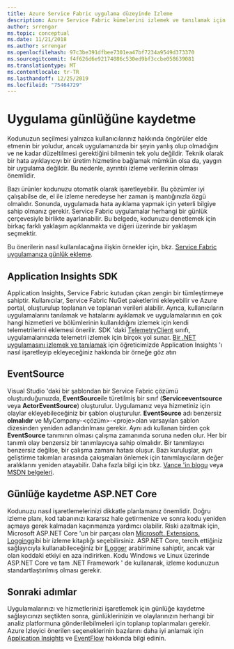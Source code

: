 ```yaml
---
title: Azure Service Fabric uygulama düzeyinde Izleme
description: Azure Service Fabric kümelerini izlemek ve tanılamak için kullanılan uygulama ve hizmet düzeyi olayları ve günlükleri hakkında bilgi edinin.
author: srrengar
ms.topic: conceptual
ms.date: 11/21/2018
ms.author: srrengar
ms.openlocfilehash: 97c3be391dfbee7301ea47bf7234a9549d373370
ms.sourcegitcommit: f4f626d6e92174086c530ed9bf3ccbe058639081
ms.translationtype: MT
ms.contentlocale: tr-TR
ms.lasthandoff: 12/25/2019
ms.locfileid: "75464729"
---
```

# <a name="application-logging"></a>Uygulama günlüğüne kaydetme

Kodunuzun seçilmesi yalnızca kullanıcılarınız hakkında öngörüler elde etmenin bir yoludur, ancak uygulamanızda bir şeyin yanlış olup olmadığını ve ne kadar düzeltilmesi gerektiğini bilmenin tek yolu değildir. Teknik olarak bir hata ayıklayıcıyı bir üretim hizmetine bağlamak mümkün olsa da, yaygın bir uygulama değildir. Bu nedenle, ayrıntılı izleme verilerinin olması önemlidir.

Bazı ürünler kodunuzu otomatik olarak işaretleyebilir. Bu çözümler iyi çalışabilse de, el ile izleme neredeyse her zaman iş mantığınızla özgü olmalıdır. Sonunda, uygulamada hata ayıklama yapmak için yeterli bilgiye sahip olmanız gerekir. Service Fabric uygulamalar herhangi bir günlük çerçevesiyle birlikte ayarlanabilir. Bu belgede, kodunuzu denetlemek için birkaç farklı yaklaşım açıklanmakta ve diğeri üzerinde bir yaklaşım seçmektir. 

Bu önerilerin nasıl kullanılacağına ilişkin örnekler için, bkz. [Service Fabric uygulamanıza günlük ekleme](service-fabric-how-to-diagnostics-log.md).

## <a name="application-insights-sdk"></a>Application Insights SDK

Application Insights, Service Fabric kutudan çıkan zengin bir tümleştirmeye sahiptir. Kullanıcılar, Service Fabric NuGet paketlerini ekleyebilir ve Azure portal, oluşturulup toplanan ve toplanan verileri alabilir. Ayrıca, kullanıcıların uygulamalarını tanılamak ve hatalarını ayıklamak ve uygulamalarının en çok hangi hizmetleri ve bölümlerinin kullanıldığını izlemek için kendi telemetrilerini eklemesi önerilir. SDK 'daki [TelemetryClient](https://docs.microsoft.com/dotnet/api/microsoft.applicationinsights.telemetryclient?view=azure-dotnet) sınıfı, uygulamalarınızda telemetri izlemek için birçok yol sunar. [Bir .NET uygulamasını izlemek ve tanılamak](service-fabric-tutorial-monitoring-aspnet.md) için öğreticimizde Application Insights 'ı nasıl işaretleyip ekleyeceğiniz hakkında bir örneğe göz atın

## <a name="eventsource"></a>EventSource

Visual Studio 'daki bir şablondan bir Service Fabric çözümü oluşturduğunuzda, **EventSource**ile türetilmiş bir sınıf (**Serviceeventsource** veya **ActorEventSource**) oluşturulur. Uygulamanız veya hizmetiniz için olaylar ekleyebileceğiniz bir şablon oluşturulur. **EventSource** adı benzersiz **olmalıdır** ve MyCompany-&lt;çözüm&gt;-&lt;proje&gt;olan varsayılan şablon dizesinden yeniden adlandırılması gerekir. Aynı adı kullanan birden çok **EventSource** tanımının olması çalışma zamanında soruna neden olur. Her bir tanımlı olay benzersiz bir tanımlayıcıya sahip olmalıdır. Bir tanımlayıcı benzersiz değilse, bir çalışma zamanı hatası oluşur. Bazı kuruluşlar, ayrı geliştirme takımları arasında çakışmaları önlemek için tanımlayıcıların değer aralıklarını yeniden atayabilir. Daha fazla bilgi için bkz. [Vance 'in blogu](https://blogs.msdn.microsoft.com/vancem/2012/07/09/introduction-tutorial-logging-etw-events-in-c-system-diagnostics-tracing-eventsource/) veya [MSDN belgeleri](https://msdn.microsoft.com/library/dn774985(v=pandp.20).aspx).

## <a name="aspnet-core-logging"></a>Günlüğe kaydetme ASP.NET Core

Kodunuzu nasıl işaretlemelerinizi dikkatle planlamanız önemlidir. Doğru izleme planı, kod tabanınızı kararsız hale getirmenize ve sonra kodu yeniden açmaya gerek kalmadan kaçınmanıza yardımcı olabilir. Riski azaltmak için, Microsoft ASP.NET Core 'un bir parçası olan [Microsoft. Extensions. Logging](https://www.nuget.org/packages/Microsoft.Extensions.Logging/)gibi bir izleme kitaplığı seçebilirsiniz. ASP.NET Core, tercih ettiğiniz sağlayıcıyla kullanabileceğiniz bir [ILogger](/dotnet/api/microsoft.extensions.logging.ilogger) arabirimine sahiptir, ancak var olan koddaki etkiyi en aza indirirken. Kodu Windows ve Linux üzerinde ASP.NET Core ve tam .NET Framework ' de kullanarak, izleme kodunuzun standartlaştırılmış olması gerekir.

## <a name="next-steps"></a>Sonraki adımlar

Uygulamalarınızı ve hizmetlerinizi işaretlemek için günlüğe kaydetme sağlayıcınızı seçtikten sonra, günlüklerinizin ve olaylarınızın herhangi bir analiz platformuna gönderilebilmeleri için toplanıp toplanmaları gerekir. Azure Izleyici önerilen seçeneklerinin bazılarını daha iyi anlamak için [Application Insights](service-fabric-diagnostics-event-analysis-appinsights.md) ve [EventFlow](service-fabric-diagnostics-event-aggregation-eventflow.md) hakkında bilgi edinin.
